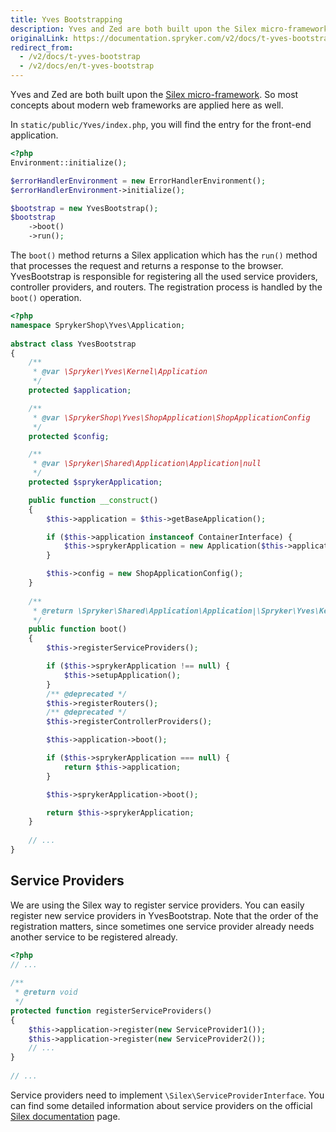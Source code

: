 ```yaml
---
title: Yves Bootstrapping
description: Yves and Zed are both built upon the Silex micro-framework. So most concepts about modern web frameworks apply here as well.
originalLink: https://documentation.spryker.com/v2/docs/t-yves-bootstrap
redirect_from:
  - /v2/docs/t-yves-bootstrap
  - /v2/docs/en/t-yves-bootstrap
---
```


<!--used to be: http://spryker.github.io/tutorials/yves/yves-bootstrapping/-->
Yves and Zed are both built upon the [Silex micro-framework](https://silex.symfony.com/doc/2.0/). So most concepts about modern web frameworks are applied here as well.

In `static/public/Yves/index.php`, you will find the entry for the front-end application.

```php
<?php
Environment::initialize();

$errorHandlerEnvironment = new ErrorHandlerEnvironment();
$errorHandlerEnvironment->initialize();

$bootstrap = new YvesBootstrap();
$bootstrap
    ->boot()
    ->run();
```

The `boot()` method returns a Silex application which has the `run()` method that processes the request and returns a response to the browser. YvesBootstrap is responsible for registering all the used service providers, controller providers, and routers. The registration process is handled by the `boot()` operation.

```php
<?php
namespace SprykerShop\Yves\Application;
 
abstract class YvesBootstrap
{
    /**
     * @var \Spryker\Yves\Kernel\Application
     */
    protected $application;

    /**
     * @var \SprykerShop\Yves\ShopApplication\ShopApplicationConfig
     */
    protected $config;

    /**
     * @var \Spryker\Shared\Application\Application|null
     */
    protected $sprykerApplication;

    public function __construct()
    {
        $this->application = $this->getBaseApplication();

        if ($this->application instanceof ContainerInterface) {
            $this->sprykerApplication = new Application($this->application);
        }

        $this->config = new ShopApplicationConfig();
    }
 
    /**
     * @return \Spryker\Shared\Application\Application|\Spryker\Yves\Kernel\Application
     */
    public function boot()
    {
        $this->registerServiceProviders();

        if ($this->sprykerApplication !== null) {
            $this->setupApplication();
        }
        /** @deprecated */
        $this->registerRouters();
        /** @deprecated */
        $this->registerControllerProviders();

        $this->application->boot();

        if ($this->sprykerApplication === null) {
            return $this->application;
        }

        $this->sprykerApplication->boot();

        return $this->sprykerApplication;
    }
 
    // ...
}
```

## Service Providers
We are using the Silex way to register service providers. You can easily register new service providers in YvesBootstrap. Note that the order of the registration matters, since sometimes one service provider already needs another service to be registered already.

```php
<?php
// ...
 
/**
 * @return void
 */
protected function registerServiceProviders()
{
    $this->application->register(new ServiceProvider1());
    $this->application->register(new ServiceProvider2());
    // ...
}
 
// ...
```

Service providers need to implement `\Silex\ServiceProviderInterface`. You can find some detailed information about service providers on the official [Silex documentation](https://silex.symfony.com/doc/2.0/providers.html) page.
